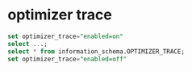 # optimizer trace

```sql
set optimizer_trace="enabled=on"
select ...;
select * from information_schema.OPTIMIZER_TRACE;
set optimizer_trace="enabled=off"
```

